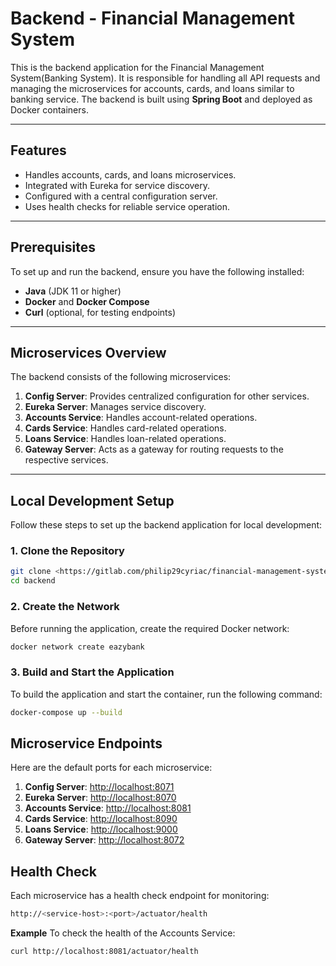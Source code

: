 # Backend - Financial Management System

This is the backend application for the Financial Management System(Banking System). It is responsible for handling all API requests and managing the microservices for accounts, cards, and loans similar to banking service. The backend is built using **Spring Boot** and deployed as Docker containers.

---

## Features
- Handles accounts, cards, and loans microservices.
- Integrated with Eureka for service discovery.
- Configured with a central configuration server.
- Uses health checks for reliable service operation.

---

## Prerequisites
To set up and run the backend, ensure you have the following installed:
- **Java** (JDK 11 or higher)
- **Docker** and **Docker Compose**
- **Curl** (optional, for testing endpoints)

---

## Microservices Overview
The backend consists of the following microservices:

1. **Config Server**: Provides centralized configuration for other services.
2. **Eureka Server**: Manages service discovery.
3. **Accounts Service**: Handles account-related operations.
4. **Cards Service**: Handles card-related operations.
5. **Loans Service**: Handles loan-related operations.
6. **Gateway Server**: Acts as a gateway for routing requests to the respective services.

---

## Local Development Setup

Follow these steps to set up the backend application for local development:

### 1. Clone the Repository
```bash
git clone <https://gitlab.com/philip29cyriac/financial-management-system-db.git>
cd backend
```
### 2. Create the Network
Before running the application, create the required Docker network:

```bash
docker network create eazybank
```
### 3. Build and Start the Application
To build the application and start the container, run the following command:
```bash
docker-compose up --build
```

## Microservice Endpoints
Here are the default ports for each microservice:

1. **Config Server**: [http://localhost:8071](http://localhost:8071)  
2. **Eureka Server**: [http://localhost:8070](http://localhost:8070)  
3. **Accounts Service**: [http://localhost:8081](http://localhost:8081)  
4. **Cards Service**: [http://localhost:8090](http://localhost:8090)  
5. **Loans Service**: [http://localhost:9000](http://localhost:9000)  
6. **Gateway Server**: [http://localhost:8072](http://localhost:8072)

## Health Check
Each microservice has a health check endpoint for monitoring:

```bash
http://<service-host>:<port>/actuator/health
```
**Example**
To check the health of the Accounts Service:

```bash
curl http://localhost:8081/actuator/health
